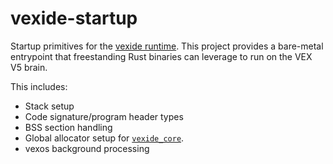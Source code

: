 # vexide-startup

Startup primitives for the [vexide runtime](https://vexide.dev/). This project provides a bare-metal entrypoint that freestanding Rust binaries can leverage to run on the VEX V5 brain.

This includes:
- Stack setup
- Code signature/program header types
- BSS section handling
- Global allocator setup for [`vexide_core`](https://crates.io/crates/vexide_core).
- vexos background processing
